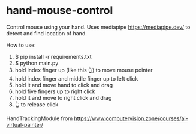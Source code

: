 # hand-mouse-control
Control mouse using your hand. Uses mediapipe https://mediapipe.dev/ to detect and find location of hand.

How to use:
  1. $ pip install -r requirements.txt
  2. $ python main.py
  3. hold index finger up (like this 👆) to move mouse pointer
  4. hold index finger and middle finger up to left click
  5. hold it and move hand to click and drag
  6. hold five fingers up to right click
  7. hold it and move to right click and drag
  8. 👆 to release click

HandTrackingModule from https://www.computervision.zone/courses/ai-virtual-painter/
